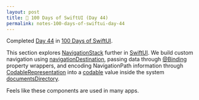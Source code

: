 ```yaml
---
layout: post
title: 📔 100 Days of SwiftUI (Day 44)
permalink: notes-100-days-of-swiftui-day-44
---
```


Completed [Day 44](https://www.hackingwithswift.com/100/swiftui/44) in [100 Days of SwiftUI](https://www.hackingwithswift.com/100/swiftui).

This section explores [NavigationStack](https://developer.apple.com/documentation/swiftui/navigationstack) further in [SwiftUI](https://developer.apple.com/documentation/swiftui). We build custom navigation using [navigationDestination](https://developer.apple.com/documentation/swiftui/view/navigationdestination(for:destination:)), passing data through [@Binding](https://developer.apple.com/documentation/swiftui/binding) property wrappers, and encoding NavigationPath information through [CodableRepresentation](https://developer.apple.com/documentation/swiftui/navigationpath/codablerepresentation) into a [codable](https://developer.apple.com/documentation/swiftui/navigationpath/codable) value inside the system  [documentsDirectory](https://developer.apple.com/documentation/foundation/url/3988456-documentsdirectory).

Feels like these components are used in many apps.
